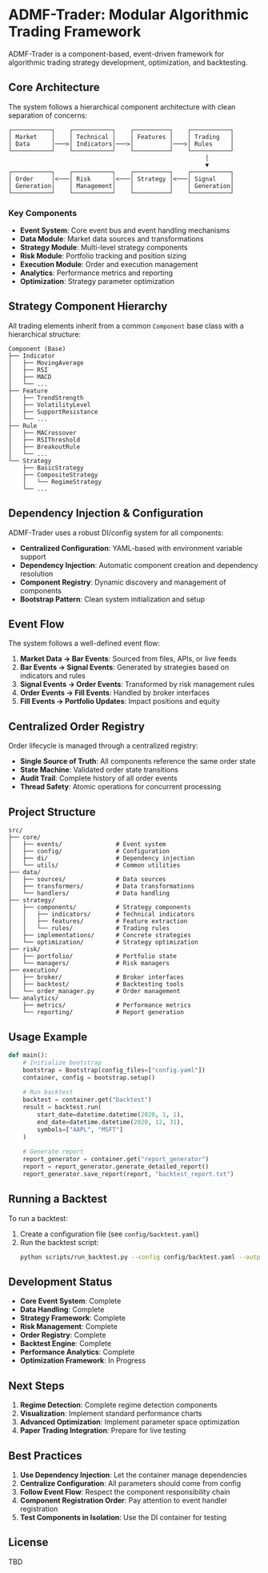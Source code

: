 # ADMF-Trader: Modular Algorithmic Trading Framework

ADMF-Trader is a component-based, event-driven framework for algorithmic trading strategy development, optimization, and backtesting.

## Core Architecture

The system follows a hierarchical component architecture with clean separation of concerns:

```
┌───────────┐    ┌───────────┐    ┌──────────┐    ┌───────────┐
│ Market    │    │ Technical │    │ Features │    │ Trading   │
│ Data      │───>│ Indicators│───>│          │───>│ Rules     │
└───────────┘    └───────────┘    └──────────┘    └───────────┘
                                                       │
                                                       ▼
┌───────────┐    ┌───────────┐    ┌──────────┐    ┌───────────┐
│ Order     │<───│ Risk      │<───│ Strategy │<───│ Signal    │
│ Generation│    │ Management│    │          │    │ Generation│
└───────────┘    └───────────┘    └──────────┘    └───────────┘
```

### Key Components

- **Event System**: Core event bus and event handling mechanisms
- **Data Module**: Market data sources and transformations
- **Strategy Module**: Multi-level strategy components
- **Risk Module**: Portfolio tracking and position sizing
- **Execution Module**: Order and execution management
- **Analytics**: Performance metrics and reporting
- **Optimization**: Strategy parameter optimization

## Strategy Component Hierarchy

All trading elements inherit from a common `Component` base class with a hierarchical structure:

```
Component (Base)
├── Indicator
│   ├── MovingAverage
│   ├── RSI
│   ├── MACD
│   └── ...
├── Feature
│   ├── TrendStrength
│   ├── VolatilityLevel
│   ├── SupportResistance
│   └── ...
├── Rule
│   ├── MACrossover
│   ├── RSIThreshold
│   ├── BreakoutRule
│   └── ...
└── Strategy
    ├── BasicStrategy
    ├── CompositeStrategy
    │   └── RegimeStrategy
    └── ...
```

## Dependency Injection & Configuration

ADMF-Trader uses a robust DI/config system for all components:

- **Centralized Configuration**: YAML-based with environment variable support
- **Dependency Injection**: Automatic component creation and dependency resolution
- **Component Registry**: Dynamic discovery and management of components
- **Bootstrap Pattern**: Clean system initialization and setup

## Event Flow

The system follows a well-defined event flow:

1. **Market Data → Bar Events**: Sourced from files, APIs, or live feeds
2. **Bar Events → Signal Events**: Generated by strategies based on indicators and rules
3. **Signal Events → Order Events**: Transformed by risk management rules
4. **Order Events → Fill Events**: Handled by broker interfaces
5. **Fill Events → Portfolio Updates**: Impact positions and equity

## Centralized Order Registry

Order lifecycle is managed through a centralized registry:

- **Single Source of Truth**: All components reference the same order state
- **State Machine**: Validated order state transitions
- **Audit Trail**: Complete history of all order events
- **Thread Safety**: Atomic operations for concurrent processing

## Project Structure

```
src/
├── core/
│   ├── events/               # Event system
│   ├── config/               # Configuration
│   ├── di/                   # Dependency injection
│   └── utils/                # Common utilities
├── data/
│   ├── sources/              # Data sources
│   ├── transformers/         # Data transformations
│   └── handlers/             # Data handling
├── strategy/
│   ├── components/           # Strategy components
│   │   ├── indicators/       # Technical indicators
│   │   ├── features/         # Feature extraction
│   │   └── rules/            # Trading rules
│   ├── implementations/      # Concrete strategies
│   └── optimization/         # Strategy optimization
├── risk/
│   ├── portfolio/            # Portfolio state
│   └── managers/             # Risk managers
├── execution/
│   ├── broker/               # Broker interfaces
│   ├── backtest/             # Backtesting tools
│   └── order_manager.py      # Order management
└── analytics/
    ├── metrics/              # Performance metrics
    └── reporting/            # Report generation
```

## Usage Example

```python
def main():
    # Initialize bootstrap
    bootstrap = Bootstrap(config_files=["config.yaml"])
    container, config = bootstrap.setup()
    
    # Run backtest
    backtest = container.get("backtest")
    result = backtest.run(
        start_date=datetime.datetime(2020, 1, 1),
        end_date=datetime.datetime(2020, 12, 31),
        symbols=["AAPL", "MSFT"]
    )
    
    # Generate report
    report_generator = container.get("report_generator")
    report = report_generator.generate_detailed_report()
    report_generator.save_report(report, "backtest_report.txt")
```

## Running a Backtest

To run a backtest:

1. Create a configuration file (see `config/backtest.yaml`)
2. Run the backtest script:
   ```bash
   python scripts/run_backtest.py --config config/backtest.yaml --output-dir results
   ```

## Development Status

- **Core Event System**: Complete
- **Data Handling**: Complete
- **Strategy Framework**: Complete
- **Risk Management**: Complete
- **Order Registry**: Complete
- **Backtest Engine**: Complete
- **Performance Analytics**: Complete
- **Optimization Framework**: In Progress

## Next Steps

1. **Regime Detection**: Complete regime detection components
2. **Visualization**: Implement standard performance charts
3. **Advanced Optimization**: Implement parameter space optimization
4. **Paper Trading Integration**: Prepare for live testing

## Best Practices

1. **Use Dependency Injection**: Let the container manage dependencies
2. **Centralize Configuration**: All parameters should come from config
3. **Follow Event Flow**: Respect the component responsibility chain
4. **Component Registration Order**: Pay attention to event handler registration
5. **Test Components in Isolation**: Use the DI container for testing

## License

TBD
